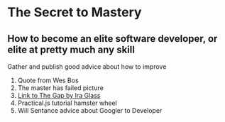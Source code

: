 # The Secret to Mastery

## How to become an elite software developer, or elite at pretty much any skill

Gather and publish good advice about how to improve

1. Quote from Wes Bos
2. The master has failed picture
3. [Link to The Gap by Ira Glass](https://vimeo.com/85040589)
4. Practical.js tutorial hamster wheel
5. Will Sentance advice about Googler to Developer
